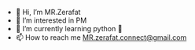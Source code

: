 - 👋 Hi, I’m MR.Zerafat
- 👀 I’m interested in PM
- 🌱 I’m currently learning python 🐍
- 📫 How to reach me MR.zerafat.connect@gmail.com

<!---
MrMRZ01/MrMRZ01 is a ✨ special ✨ repository because its `README.md` (this file) appears on your GitHub profile.
You can click the Preview link to take a look at your changes.
--->
